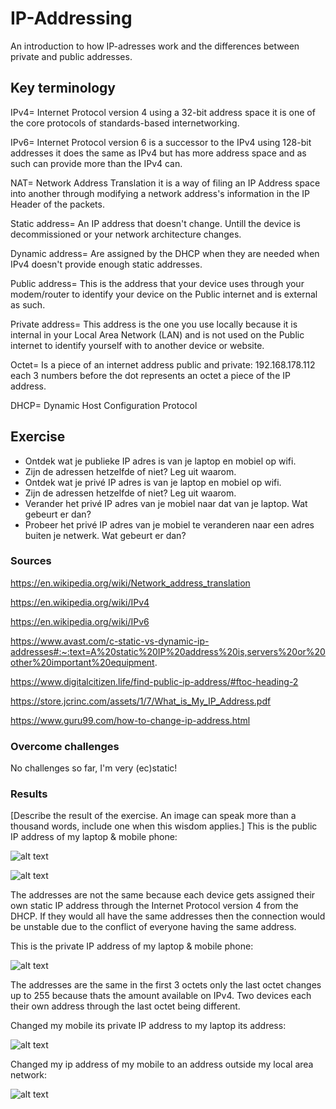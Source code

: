 # IP-Addressing
An introduction to how IP-adresses work and the differences between private and public addresses.

## Key terminology
IPv4= Internet Protocol version 4 using a 32-bit address space it is one of the core protocols of standards-based internetworking.

IPv6= Internet Protocol version 6 is a successor to the IPv4 using 128-bit addresses it does the same as IPv4 but has more address space and as such can provide more than the IPv4 can.

NAT= Network Address Translation it is a way of filing an IP Address space into another through modifying a network address's information in the IP Header of the packets.

Static address= An IP address that doesn't change. Untill the device is decommissioned or your network architecture changes.

Dynamic address= Are assigned by the DHCP when they are needed when IPv4 doesn't provide enough static addresses.

Public address= This is the address that your device uses through your modem/router to identify your device on the Public internet and is external as such.

Private address= This address is the one you use locally because it is internal in your Local Area Network (LAN) and is not used on the Public internet to identify yourself with to another device or website.

Octet= Is a piece of an internet address public and private: 192.168.178.112 each 3 numbers before the dot represents an octet a piece of the IP address.

DHCP= Dynamic Host Configuration Protocol

## Exercise
- Ontdek wat je publieke IP adres is van je laptop en mobiel op wifi.
- Zijn de adressen hetzelfde of niet? Leg uit waarom.
- Ontdek wat je privé IP adres is van je laptop en mobiel op wifi.
- Zijn de adressen hetzelfde of niet? Leg uit waarom.
- Verander het privé IP adres van je mobiel naar dat van je laptop. Wat gebeurt er dan?
- Probeer het privé IP adres van je mobiel te veranderen naar een adres buiten je netwerk. Wat gebeurt er dan?

### Sources
https://en.wikipedia.org/wiki/Network_address_translation

https://en.wikipedia.org/wiki/IPv4

https://en.wikipedia.org/wiki/IPv6

https://www.avast.com/c-static-vs-dynamic-ip-addresses#:~:text=A%20static%20IP%20address%20is,servers%20or%20other%20important%20equipment.

https://www.digitalcitizen.life/find-public-ip-address/#ftoc-heading-2

https://store.jcrinc.com/assets/1/7/What_is_My_IP_Address.pdf

https://www.guru99.com/how-to-change-ip-address.html

### Overcome challenges
No challenges so far, I'm very (ec)static!

### Results
[Describe the result of the exercise. An image can speak more than a thousand words, include one when this wisdom applies.]
This is the public IP address of my laptop & mobile phone:

![alt text]()

![alt text]()

The addresses are not the same because each device gets assigned their own static IP address through the Internet Protocol version 4 from the DHCP. If they would all have the same addresses then the connection would be unstable due to the conflict of everyone having the same address.

This is the private IP address of my laptop & mobile phone:

![alt text]()

The addresses are the same in the first 3 octets only the last octet changes up to 255 because thats the amount available on IPv4. Two devices each their own address through the last octet being different.

Changed my mobile its private IP address to my laptop its address:

![alt text]()

Changed my ip address of my mobile to an address outside my local area network:

![alt text]()
